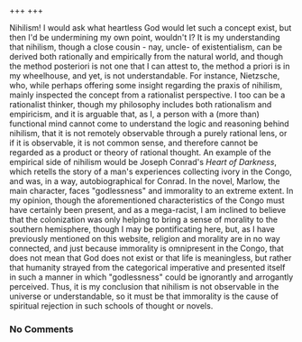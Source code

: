 +++
+++

Nihilism! I would ask what heartless God would let such a concept exist, but then I'd be undermining my own point, wouldn't I? It is my understanding that nihilism, though a close cousin - nay, uncle- of existentialism, can be derived both rationally and empirically from the natural world, and though the method posteriori is not one that I can attest to, the method a priori is in my wheelhouse, and yet, is not understandable. For instance, Nietzsche, who, while perhaps offering some insight regarding the praxis of nihilism, mainly inspected the concept from a rationalist perspective. I too can be a rationalist thinker, though my philosophy includes both rationalism and empiricism, and it is arguable that, as I, a person with a (more than) functional mind cannot come to understand the logic and reasoning behind nihilism, that it is not remotely observable through a purely rational lens, or if it is observable, it is not common sense, and therefore cannot be regarded as a product or theory of rational thought. An example of the empirical side of nihilism would be Joseph Conrad's _Heart of Darkness_, which retells the story of a man's experiences collecting ivory in the Congo, and was, in a way, autobiographical for Conrad. In the novel, Marlow, the main character, faces "godlessness" and immorality to an extreme extent. In my opinion, though the aforementioned characteristics of the Congo must have certainly been present, and as a mega-racist, I am inclined to believe that the colonization was only helping to bring a sense of morality to the southern hemisphere, though I may be pontificating here, but, as I have previously mentioned on this website, religion and morality are in no way connected, and just because immorality is omnipresent in the Congo, that does not mean that God does not exist or that life is meaningless, but rather that humanity strayed from the categorical imperative and presented itself in such a manner in which "godlessness" could be ignorantly and arrogantly perceived. Thus, it is my conclusion that nihilism is not observable in the universe or understandable, so it must be that immorality is the cause of spiritual rejection in such schools of thought or novels.

### No Comments
